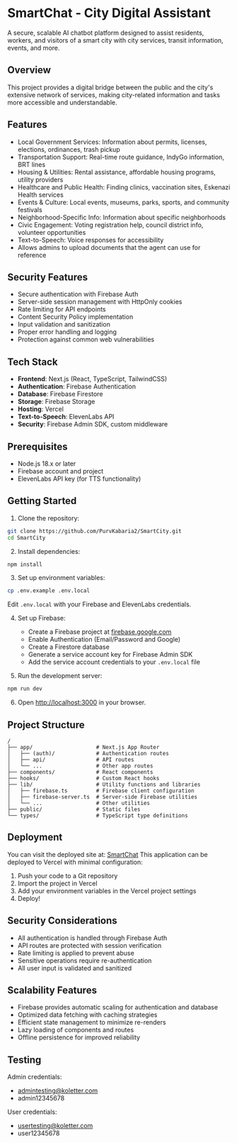 # SmartChat - City Digital Assistant

A secure, scalable AI chatbot platform designed to assist residents, workers, and visitors of a smart city with city services, transit information, events, and more.

## Overview

This project provides a digital bridge between the public and the city's extensive network of services, making city-related information and tasks more accessible and understandable.

## Features

- Local Government Services: Information about permits, licenses, elections, ordinances, trash pickup
- Transportation Support: Real-time route guidance, IndyGo information, BRT lines
- Housing & Utilities: Rental assistance, affordable housing programs, utility providers
- Healthcare and Public Health: Finding clinics, vaccination sites, Eskenazi Health services
- Events & Culture: Local events, museums, parks, sports, and community festivals
- Neighborhood-Specific Info: Information about specific neighborhoods
- Civic Engagement: Voting registration help, council district info, volunteer opportunities
- Text-to-Speech: Voice responses for accessibility
- Allows admins to upload documents that the agent can use for reference

## Security Features

- Secure authentication with Firebase Auth
- Server-side session management with HttpOnly cookies
- Rate limiting for API endpoints
- Content Security Policy implementation
- Input validation and sanitization
- Proper error handling and logging
- Protection against common web vulnerabilities

## Tech Stack

- **Frontend**: Next.js (React, TypeScript, TailwindCSS)
- **Authentication**: Firebase Authentication
- **Database**: Firebase Firestore
- **Storage**: Firebase Storage
- **Hosting**: Vercel
- **Text-to-Speech**: ElevenLabs API
- **Security**: Firebase Admin SDK, custom middleware

## Prerequisites

- Node.js 18.x or later
- Firebase account and project
- ElevenLabs API key (for TTS functionality)

## Getting Started

1. Clone the repository:

```bash
git clone https://github.com/PurvKabaria2/SmartCity.git
cd SmartCity
```

2. Install dependencies:

```bash
npm install
```

3. Set up environment variables:

```bash
cp .env.example .env.local
```

Edit `.env.local` with your Firebase and ElevenLabs credentials.

4. Set up Firebase:
   - Create a Firebase project at [firebase.google.com](https://firebase.google.com)
   - Enable Authentication (Email/Password and Google)
   - Create a Firestore database
   - Generate a service account key for Firebase Admin SDK
   - Add the service account credentials to your `.env.local` file

5. Run the development server:

```bash
npm run dev
```

6. Open [http://localhost:3000](http://localhost:3000) in your browser.

## Project Structure

```
/
├── app/                    # Next.js App Router
│   ├── (auth)/             # Authentication routes
│   ├── api/                # API routes
│   └── ...                 # Other app routes
├── components/             # React components
├── hooks/                  # Custom React hooks
├── lib/                    # Utility functions and libraries
│   ├── firebase.ts         # Firebase client configuration
│   ├── firebase-server.ts  # Server-side Firebase utilities
│   └── ...                 # Other utilities
├── public/                 # Static files
└── types/                  # TypeScript type definitions
```

## Deployment

You can visit the deployed site at: [SmartChat](https://smartchat-hackathon.vercel.app/)
This application can be deployed to Vercel with minimal configuration:

1. Push your code to a Git repository
2. Import the project in Vercel
3. Add your environment variables in the Vercel project settings
4. Deploy!

## Security Considerations

- All authentication is handled through Firebase Auth
- API routes are protected with session verification
- Rate limiting is applied to prevent abuse
- Sensitive operations require re-authentication
- All user input is validated and sanitized

## Scalability Features

- Firebase provides automatic scaling for authentication and database
- Optimized data fetching with caching strategies
- Efficient state management to minimize re-renders
- Lazy loading of components and routes
- Offline persistence for improved reliability

## Testing

Admin credentials:
- admintesting@koletter.com
- admin12345678

User credentials:
- usertesting@koletter.com
- user12345678